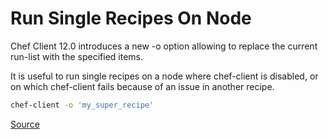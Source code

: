 # Run Single Recipes On Node

Chef Client 12.0 introduces a new -o option allowing to replace the current run-list with the specified items.

It is useful to run single recipes on a node where chef-client is disabled, or on which chef-client fails because of an issue in another recipe. 

```bash
chef-client -o 'my_super_recipe'
```

[Source](https://docs.chef.io/ctl_chef_client.html)

